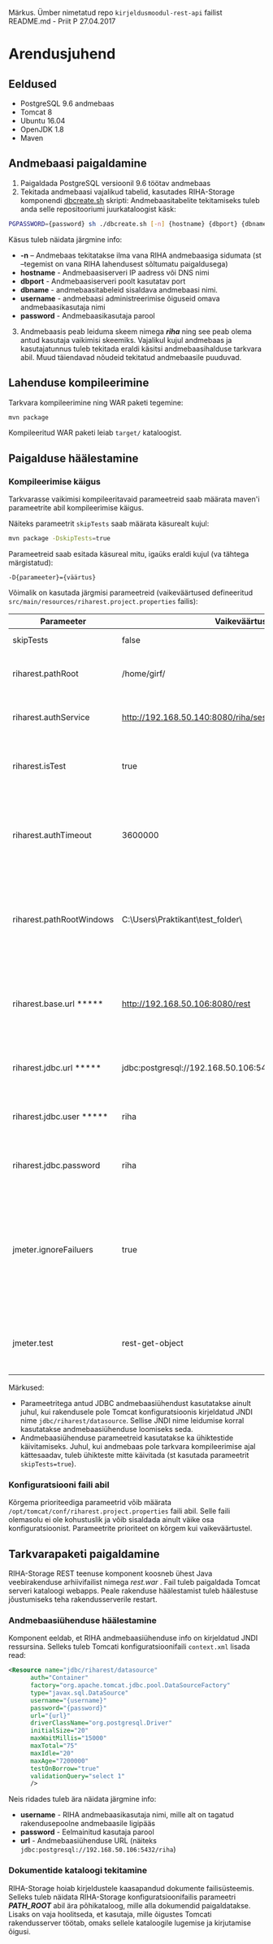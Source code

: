 Märkus. Ümber nimetatud repo `kirjeldusmoodul-rest-api` failist README.md - Priit P 27.04.2017

# Arendusjuhend

## Eeldused

- PostgreSQL 9.6 andmebaas
- Tomcat 8
- Ubuntu 16.04
- OpenJDK 1.8
- Maven

## Andmebaasi paigaldamine

1. Paigaldada PostgreSQL versioonil 9.6 töötav andmebaas
2. Tekitada andmebaasi vajalikud tabelid, kasutades RIHA-Storage komponendi [dbcreate.sh](https://github.com/e-gov/RIHA-Storage/blob/master/dbcreate.sh) skripti:
Andmebaasitabelite tekitamiseks tuleb anda selle repositooriumi juurkataloogist käsk:
```bash
PGPASSWORD={password} sh ./dbcreate.sh [-n] {hostname} {dbport} {dbname} {username}
```
Käsus tuleb näidata järgmine info:
- **-n** – Andmebaas tekitatakse ilma vana RIHA andmebaasiga sidumata (st –tegemist on vana RIHA lahendusest sõltumatu paigaldusega)
- **hostname** - Andmebaasiserveri IP aadress või DNS nimi
- **dbport** - Andmebaasiserveri poolt kasutatav port
- **dbname** - andmebaasitabeleid sisaldava andmebaasi nimi.
- **username** - andmebaasi administreerimise õiguseid omava andmebaasikasutaja nimi
- **password** - Andmebaasikasutaja parool
3. Andmebaasis peab leiduma skeem nimega **_riha_** ning see peab olema antud kasutaja
vaikimisi skeemiks. Vajalikul kujul andmebaas ja kasutajatunnus tuleb tekitada eraldi käsitsi 
andmebaasihalduse tarkvara abil. Muud täiendavad nõudeid tekitatud andmebaasile puuduvad.

## Lahenduse kompileerimine

Tarkvara kompileerimine ning WAR paketi tegemine:

```bash
mvn package
```

Kompileeritud WAR paketi leiab `target/` kataloogist.

## Paigalduse häälestamine

### Kompileerimise käigus

Tarkvarasse vaikimisi kompileeritavaid parameetreid saab määrata maven'i parameetrite abil kompileerimise käigus.

Näiteks parameetrit `skipTests` saab määrata käsurealt kujul:

```bash
mvn package -DskipTests=true
```

Parameetreid saab esitada käsureal mitu, igaüks eraldi kujul (va tähtega märgistatud):
```
-D{parameeter}={väärtus}
```

Võimalik on kasutada järgmisi parameetreid (vaikeväärtused defineeritud `src/main/resources/riharest.project.properties` failis):

Parameeter               | Vaikeväärtus | Kirjeldus
-------------------------|--------------|----------
skipTests                | false        | Kui `true`, siis ühikteste ei käivitata
riharest.pathRoot        | /home/girf/  | Failitee, kuhu alla paigaldatakse RIHA dokumentidega seotud failid.
riharest.authService     | http://192.168.50.140:8080/riha/sessionManagementServlet | Autentimisteenuse URL, mille abil toimub sessioonitokeni valideerimine.
riharest.isTest          | true         | Kui väärtus on `true`, siis API aktsepteerib tokenina väärtust `testToken`, ilma seda valideerimata.
riharest.authTimeout     | 3600000      | Autentimise tokeni kehtivus millisekundites. Peale selle aja möödumist toimub REST teenuse poolt uuesti tokeni kontroll autentimisteenuse abil. 
riharest.pathRootWindows | C:\\Users\\Praktikant\\test_folder\\ | Failitee, kuhu alla paigaldatakse RIHA dokumentidega seotud failid. Kasutatakse juhul, kui lahendus on paigaldatud Windows'i operatsioonisüsteemiga arvutisse.
riharest.base.url *****  | http://192.168.50.106:8080/rest | URL, mille kaudu on RIHA REST API kättesaadav. Antud parameetri baasilt tekitatakse taastatavates vastustes URLid allalaaditavatele failidele.
riharest.jdbc.url *****  | jdbc:postgresql://192.168.50.106:5432/riha | RIHA andmebaasi JDBC andmebaasiühenduse URL
riharest.jdbc.user ***** | riha         | RIHA andmebaasi kasutajatunnus, kelle nimel peab REST API tegema andmebaasiühenduse
riharest.jdbc.password   | riha         | RIHA andmebaasi parool, kelle nimel peab REST API tegema andmebaasiühenduse 
jmeter.ignoreFailuers    | true         | Kui tõene, siis jMeter testskriptid ei peata tööd esimese ettetulnud vea peale, vaid töötavad lõpuni ning registreerivad kõik täitmise käigus juhtunud vead. Väära väärtuse korral registreeritakse ainult esimene juhtunud viga ning lõpetatakse töö.
jmeter.test              | rest-get-object | jMeter testi nimi, mis testifaasis tuleb käivitada. Võimalikud variandid vt kataloogis `src/test/jmeter` olevate failide nimed.


Märkused:

- Parameetritega antud JDBC andmebaasiühendust kasutatakse ainult juhul, kui rakendusele pole Tomcat konfiguratsioonis
kirjeldatud JNDI nime `jdbc/riharest/datasource`. Sellise JNDI nime leidumise korral kasutatakse andmebaasiühenduse 
loomiseks seda.
- Andmebaasiühenduse parameetreid kasutatakse ka ühiktestide käivitamiseks. Juhul, kui andmebaas pole tarkvara kompileerimise
ajal kättesaadav, tuleb ühikteste mitte käivitada (st kasutada parameetrit `skipTests=true`).

### Konfiguratsiooni faili abil

Kõrgema prioriteediga parameetrid võib määrata `/opt/tomcat/conf/riharest.project.properties` faili abil. Selle faili olemasolu ei ole kohustuslik ja võib sisaldada ainult väike osa konfiguratsioonist. Parameetrite prioriteet on kõrgem kui vaikeväärtustel.

## Tarkvarapaketi paigaldamine

RIHA-Storage REST teenuse komponent koosneb ühest Java veebirakenduse arhiivifailist nimega _rest.war_ . Fail tuleb
paigaldada Tomcat serveri kataloogi webapps. Peale rakenduse häälestamist tuleb häälestuse jõustumiseks
teha rakendusserverile restart.

### Andmebaasiühenduse häälestamine

Komponent eeldab, et RIHA andmebaasiühenduse info on kirjeldatud JNDI ressursina. Selleks tuleb Tomcati konfiguratsioonifaili
`context.xml` lisada read:

```xml
<Resource name="jdbc/riharest/datasource"
      auth="Container"
      factory="org.apache.tomcat.jdbc.pool.DataSourceFactory"
      type="javax.sql.DataSource"
      username="{username}"
      password="{password}"
      url="{url}"
      driverClassName="org.postgresql.Driver"
      initialSize="20"
      maxWaitMillis="15000"
      maxTotal="75"
      maxIdle="20"
      maxAge="7200000"
      testOnBorrow="true"
      validationQuery="select 1"
      />
```
Neis ridades tuleb ära näidata järgmine info:

- **username** - RIHA andmebaasikasutaja nimi, mille alt on tagatud rakendusepoolne andmebaasile ligipääs
- **password** - Eelmainitud kasutaja parool
- **url** - Andmebaasiühenduse URL (näiteks `jdbc:postgresql://192.168.50.106:5432/riha`)

### Dokumentide kataloogi tekitamine

RIHA-Storage hoiab kirjeldustele kaasapandud dokumente failisüsteemis. Selleks tuleb näidata RIHA-Storage 
konfiguratsioonifailis parameetri **_PATH_ROOT_** abil ära põhikataloog, mille alla dokumendid paigaldatakse.
Lisaks on vaja hoolitseda, et kasutaja, mille õigustes Tomcati rakendusserver töötab, omaks sellele kataloogile
lugemise ja kirjutamise õigusi.
